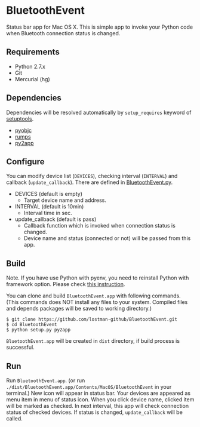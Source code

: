 # BluetoothEvent

Status bar app for Mac OS X.
This is simple app to invoke your Python code when Bluetooth connection status is changed.

## Requirements

* Python 2.7.x
* Git
* Mercurial (hg)

## Dependencies

Dependencies will be resolved automatically by `setup_requires` keyword of [setuptools](https://setuptools.readthedocs.io/en/latest/).

* [pyobjc](https://pythonhosted.org/pyobjc/)
* [rumps](http://rumps.readthedocs.io/en/latest/)
* [py2app](http://pythonhosted.org/py2app/)

## Configure

You can modify device list (`DEVICES`), checking interval (`INTERVAL`) and callback (`update_callback`).
There are defined in [BluetoothEvent.py](https://github.com/lostman-github/BluetoothEvent/blob/master/BluetoothEvent.py).

* DEVICES (default is empty)
  * Target device name and address.
* INTERVAL (default is 10min)
  * Interval time in sec.
* update_callback (default is pass)
  * Callback function which is invoked when connection status is changed.
  * Device name and status (connected or not) will be passed from this app.

## Build

Note.
If you have use Python with pyenv, you need to reinstall Python with framework option.
Please check [this instruction](https://github.com/yyuu/pyenv/wiki#how-to-build-cpython-with-framework-support-on-os-x).

You can clone and build `BluetoothEvent.app` with following commands.
(This commands does NOT install any files to your system.
Compiled files and depends packages will be saved to working directory.)

```
$ git clone https://github.com/lostman-github/BluetoothEvent.git
$ cd BluetoothEvent
$ python setup.py py2app
```

`BluetoothEvent.app` will be created in `dist` directory, if build process is successful.

## Run

Run `BluetoothEvent.app`. (or run `./dist/BluetoothEvent.app/Contents/MacOS/BluetoothEvent` in your terminal.)
New icon will appear in status bar.
Your devices are appeared as menu item in menu of status icon.
When you click device name, clicked item will be marked as checked.
In next interval, this app will check connection status of checked devices.
If status is changed, `update_callback` will be called.
